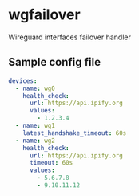 # wgfailover
Wireguard interfaces failover handler

## Sample config file
```yaml
devices:
  - name: wg0
    health_check:
      url: https://api.ipify.org
      values:
        - 1.2.3.4
  - name: wg1
    latest_handshake_timeout: 60s
  - name: wg2
    health_check:
      url: https://api.ipify.org
      timeout: 60s
      values:
        - 5.6.7.8
        - 9.10.11.12
```